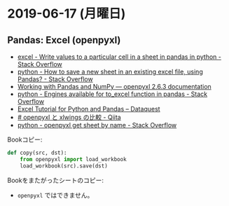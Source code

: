# 2019-06-17 (月曜日)

## Pandas: Excel (openpyxl)

- [excel - Write values to a particular cell in a sheet in pandas in python - Stack Overflow](https://stackoverflow.com/questions/39805677/write-values-to-a-particular-cell-in-a-sheet-in-pandas-in-python)
- [python - How to save a new sheet in an existing excel file, using Pandas? - Stack Overflow](https://stackoverflow.com/questions/42370977/how-to-save-a-new-sheet-in-an-existing-excel-file-using-pandas)
- [Working with Pandas and NumPy — openpyxl 2.6.3 documentation](https://openpyxl.readthedocs.io/en/latest/pandas.html)
- [python - Engines available for to_excel function in pandas - Stack Overflow](https://stackoverflow.com/questions/51571026/engines-available-for-to-excel-function-in-pandas)
- [Excel Tutorial for Python and Pandas – Dataquest](https://www.dataquest.io/blog/excel-and-pandas/)
- [# openpyxl と xlwings の比較 - Qiita](https://qiita.com/m5knt/items/ab56f1d0a783f3422ee3)
- [python - openpyxl get sheet by name - Stack Overflow](https://stackoverflow.com/questions/36814050/openpyxl-get-sheet-by-name/36814135)


Bookコピー:

~~~py
def copy(src, dst):
    from openpyxl import load_workbook
    load_workbook(src).save(dst)
~~~

Bookをまたがったシートのコピー:

- `openpyxl` ではできません。
